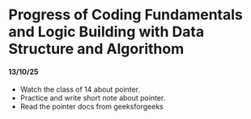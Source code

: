 # Progress of Coding Fundamentals and Logic Building with Data Structure and Algorithom

#### 13/10/25

- Watch the class of 14 about pointer.
- Practice and write short note about pointer.
- Read the pointer docs from geeksforgeeks
